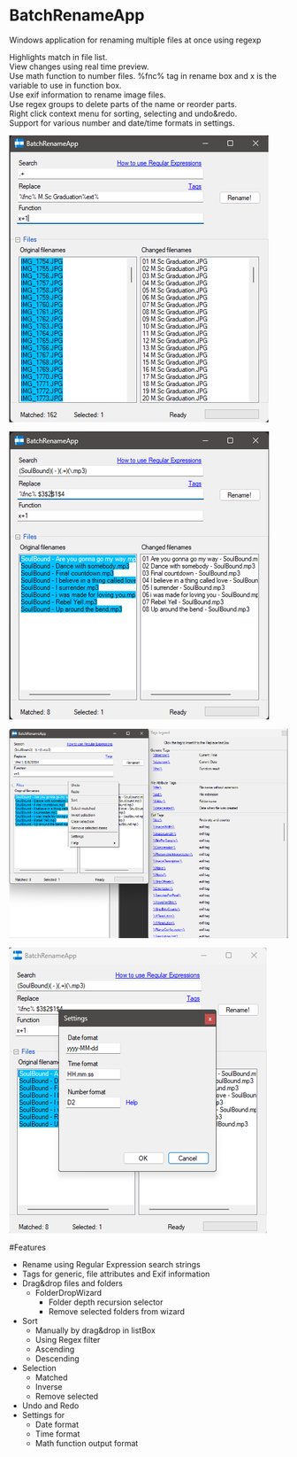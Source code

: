 # BatchRenameApp
Windows application for renaming multiple files at once using regexp

Highlights match in file list.  
View changes using real time preview.  
Use math function to number files. %fnc% tag in rename box and x is the variable to use in function box.  
Use exif information to rename image files.  
Use regex groups to delete parts of the name or reorder parts.  
Right click context menu for sorting, selecting and undo&redo.  
Support for various number and date/time formats in settings.  

![Main view](Screenshots/BatchRenameApp1.png)

![Renaming files](Screenshots/BatchRenameApp2.png)

![Context menu and tags](Screenshots/BatchRenameApp3.png)

![Settings](Screenshots/BatchRenameApp4.png)

#Features  
* Rename using Regular Expression search strings
* Tags for generic, file attributes and Exif information
* Drag&drop files and folders
    * FolderDropWizard
        * Folder depth recursion selector
        * Remove selected folders from wizard
* Sort
    * Manually by drag&drop in listBox
    * Using Regex filter
    * Ascending
    * Descending
* Selection
    * Matched
    * Inverse
    * Remove selected
* Undo and Redo
* Settings for
    * Date format
    * Time format
    * Math function output format
